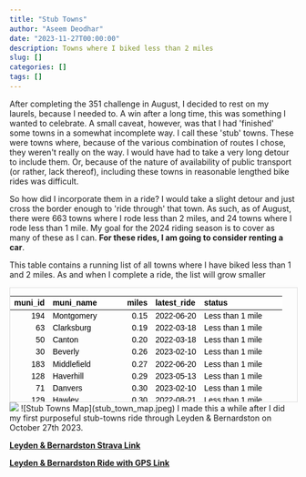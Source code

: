 ```yaml
---
title: "Stub Towns"
author: "Aseem Deodhar"
date: "2023-11-27T00:00:00"
description: Towns where I biked less than 2 miles
slug: []
categories: []
tags: []
---
```

<script src="{{< blogdown/postref >}}index_files/kePrint/kePrint.js"></script>
<link href="{{< blogdown/postref >}}index_files/lightable/lightable.css" rel="stylesheet" />



After completing the 351 challenge in August, I decided to rest on my laurels, because I needed to. A win after a long time, this was something I wanted to celebrate. A small caveat, however, was that I had 'finished' some towns in a somewhat incomplete way. I call these 'stub' towns. These were towns where, because of the various combination of routes I chose, they weren't really on the way. I would have had to take a very long detour to include them. Or, because of the nature of availability of public transport (or rather, lack thereof), including these towns in reasonable lengthed bike rides was difficult.

So how did I incorporate them in a ride? I would take a slight detour and just cross the border enough to 'ride through' that town. As such, as of August, there were 663 towns where I rode less than 2 miles, and 24 towns where I rode less than 1 mile. My goal for the 2024 riding season is to cover as many of these as I can. **For these rides, I am going to consider renting a car**.


This table contains a running list of all towns where I have biked less than 1 and 2 miles. As and when I complete a ride, the list will grow smaller
<div style="border: 1px solid #ddd; padding: 0px; overflow-y: scroll; height:200px; overflow-x: scroll; width:100%; "><table class=" lightable-paper" style='color: black; font-family: "Arial Narrow", arial, helvetica, sans-serif; margin-left: auto; margin-right: auto;'>
 <thead>
  <tr>
   <th style="text-align:right;position: sticky; top:0; background-color: #FFFFFF;"> muni_id </th>
   <th style="text-align:left;position: sticky; top:0; background-color: #FFFFFF;"> muni_name </th>
   <th style="text-align:right;position: sticky; top:0; background-color: #FFFFFF;"> miles </th>
   <th style="text-align:left;position: sticky; top:0; background-color: #FFFFFF;"> latest_ride </th>
   <th style="text-align:left;position: sticky; top:0; background-color: #FFFFFF;"> status </th>
  </tr>
 </thead>
<tbody>
  <tr>
   <td style="text-align:right;"> 194 </td>
   <td style="text-align:left;"> Montgomery </td>
   <td style="text-align:right;"> 0.15 </td>
   <td style="text-align:left;"> 2022-06-20 </td>
   <td style="text-align:left;"> Less than 1 mile </td>
  </tr>
  <tr>
   <td style="text-align:right;"> 63 </td>
   <td style="text-align:left;"> Clarksburg </td>
   <td style="text-align:right;"> 0.19 </td>
   <td style="text-align:left;"> 2022-03-18 </td>
   <td style="text-align:left;"> Less than 1 mile </td>
  </tr>
  <tr>
   <td style="text-align:right;"> 50 </td>
   <td style="text-align:left;"> Canton </td>
   <td style="text-align:right;"> 0.20 </td>
   <td style="text-align:left;"> 2022-03-18 </td>
   <td style="text-align:left;"> Less than 1 mile </td>
  </tr>
  <tr>
   <td style="text-align:right;"> 30 </td>
   <td style="text-align:left;"> Beverly </td>
   <td style="text-align:right;"> 0.26 </td>
   <td style="text-align:left;"> 2023-02-10 </td>
   <td style="text-align:left;"> Less than 1 mile </td>
  </tr>
  <tr>
   <td style="text-align:right;"> 183 </td>
   <td style="text-align:left;"> Middlefield </td>
   <td style="text-align:right;"> 0.27 </td>
   <td style="text-align:left;"> 2022-06-20 </td>
   <td style="text-align:left;"> Less than 1 mile </td>
  </tr>
  <tr>
   <td style="text-align:right;"> 128 </td>
   <td style="text-align:left;"> Haverhill </td>
   <td style="text-align:right;"> 0.29 </td>
   <td style="text-align:left;"> 2023-05-13 </td>
   <td style="text-align:left;"> Less than 1 mile </td>
  </tr>
  <tr>
   <td style="text-align:right;"> 71 </td>
   <td style="text-align:left;"> Danvers </td>
   <td style="text-align:right;"> 0.30 </td>
   <td style="text-align:left;"> 2023-02-10 </td>
   <td style="text-align:left;"> Less than 1 mile </td>
  </tr>
  <tr>
   <td style="text-align:right;"> 129 </td>
   <td style="text-align:left;"> Hawley </td>
   <td style="text-align:right;"> 0.30 </td>
   <td style="text-align:left;"> 2022-08-21 </td>
   <td style="text-align:left;"> Less than 1 mile </td>
  </tr>
  <tr>
   <td style="text-align:right;"> 6 </td>
   <td style="text-align:left;"> Alford </td>
   <td style="text-align:right;"> 0.33 </td>
   <td style="text-align:left;"> 2022-09-11 </td>
   <td style="text-align:left;"> Less than 1 mile </td>
  </tr>
  <tr>
   <td style="text-align:right;"> 54 </td>
   <td style="text-align:left;"> Charlton </td>
   <td style="text-align:right;"> 0.33 </td>
   <td style="text-align:left;"> 2023-08-14 </td>
   <td style="text-align:left;"> Less than 1 mile </td>
  </tr>
  <tr>
   <td style="text-align:right;"> 313 </td>
   <td style="text-align:left;"> Washington </td>
   <td style="text-align:right;"> 0.41 </td>
   <td style="text-align:left;"> 2023-06-02 </td>
   <td style="text-align:left;"> Less than 1 mile </td>
  </tr>
  <tr>
   <td style="text-align:right;"> 193 </td>
   <td style="text-align:left;"> Monterey </td>
   <td style="text-align:right;"> 0.46 </td>
   <td style="text-align:left;"> 2023-08-28 </td>
   <td style="text-align:left;"> Less than 1 mile </td>
  </tr>
  <tr>
   <td style="text-align:right;"> 161 </td>
   <td style="text-align:left;"> Ludlow </td>
   <td style="text-align:right;"> 0.47 </td>
   <td style="text-align:left;"> 2023-07-20 </td>
   <td style="text-align:left;"> Less than 1 mile </td>
  </tr>
  <tr>
   <td style="text-align:right;"> 323 </td>
   <td style="text-align:left;"> West Brookfield </td>
   <td style="text-align:right;"> 0.55 </td>
   <td style="text-align:left;"> 2022-11-05 </td>
   <td style="text-align:left;"> Less than 1 mile </td>
  </tr>
  <tr>
   <td style="text-align:right;"> 294 </td>
   <td style="text-align:left;"> Templeton </td>
   <td style="text-align:right;"> 0.64 </td>
   <td style="text-align:left;"> 2022-03-18 </td>
   <td style="text-align:left;"> Less than 1 mile </td>
  </tr>
  <tr>
   <td style="text-align:right;"> 339 </td>
   <td style="text-align:left;"> Wilbraham </td>
   <td style="text-align:right;"> 0.79 </td>
   <td style="text-align:left;"> 2023-07-20 </td>
   <td style="text-align:left;"> Less than 1 mile </td>
  </tr>
  <tr>
   <td style="text-align:right;"> 195 </td>
   <td style="text-align:left;"> Mount Washington </td>
   <td style="text-align:right;"> 0.82 </td>
   <td style="text-align:left;"> 2022-09-11 </td>
   <td style="text-align:left;"> Less than 1 mile </td>
  </tr>
  <tr>
   <td style="text-align:right;"> 15 </td>
   <td style="text-align:left;"> Athol </td>
   <td style="text-align:right;"> 0.85 </td>
   <td style="text-align:left;"> 2022-03-18 </td>
   <td style="text-align:left;"> Less than 1 mile </td>
  </tr>
  <tr>
   <td style="text-align:right;"> 48 </td>
   <td style="text-align:left;"> Burlington </td>
   <td style="text-align:right;"> 0.85 </td>
   <td style="text-align:left;"> 2022-05-14 </td>
   <td style="text-align:left;"> Less than 1 mile </td>
  </tr>
  <tr>
   <td style="text-align:right;"> 140 </td>
   <td style="text-align:left;"> Hubbardston </td>
   <td style="text-align:right;"> 0.87 </td>
   <td style="text-align:left;"> 2022-05-29 </td>
   <td style="text-align:left;"> Less than 1 mile </td>
  </tr>
  <tr>
   <td style="text-align:right;"> 178 </td>
   <td style="text-align:left;"> Melrose </td>
   <td style="text-align:right;"> 0.88 </td>
   <td style="text-align:left;"> 2022-03-18 </td>
   <td style="text-align:left;"> Less than 1 mile </td>
  </tr>
  <tr>
   <td style="text-align:right;"> 135 </td>
   <td style="text-align:left;"> Holland </td>
   <td style="text-align:right;"> 0.98 </td>
   <td style="text-align:left;"> 2023-07-20 </td>
   <td style="text-align:left;"> Less than 1 mile </td>
  </tr>
  <tr>
   <td style="text-align:right;"> 3 </td>
   <td style="text-align:left;"> Acushnet </td>
   <td style="text-align:right;"> 1.04 </td>
   <td style="text-align:left;"> 2023-07-15 </td>
   <td style="text-align:left;"> Between 1 to 2 miles </td>
  </tr>
  <tr>
   <td style="text-align:right;"> 57 </td>
   <td style="text-align:left;"> Chelsea </td>
   <td style="text-align:right;"> 1.06 </td>
   <td style="text-align:left;"> 2022-03-18 </td>
   <td style="text-align:left;"> Between 1 to 2 miles </td>
  </tr>
  <tr>
   <td style="text-align:right;"> 84 </td>
   <td style="text-align:left;"> East Brookfield </td>
   <td style="text-align:right;"> 1.08 </td>
   <td style="text-align:left;"> 2022-11-05 </td>
   <td style="text-align:left;"> Between 1 to 2 miles </td>
  </tr>
  <tr>
   <td style="text-align:right;"> 179 </td>
   <td style="text-align:left;"> Mendon </td>
   <td style="text-align:right;"> 1.08 </td>
   <td style="text-align:left;"> 2023-04-22 </td>
   <td style="text-align:left;"> Between 1 to 2 miles </td>
  </tr>
  <tr>
   <td style="text-align:right;"> 335 </td>
   <td style="text-align:left;"> Westwood </td>
   <td style="text-align:right;"> 1.09 </td>
   <td style="text-align:left;"> 2022-11-19 </td>
   <td style="text-align:left;"> Between 1 to 2 miles </td>
  </tr>
  <tr>
   <td style="text-align:right;"> 211 </td>
   <td style="text-align:left;"> North Attleborough </td>
   <td style="text-align:right;"> 1.11 </td>
   <td style="text-align:left;"> 2023-07-15 </td>
   <td style="text-align:left;"> Between 1 to 2 miles </td>
  </tr>
  <tr>
   <td style="text-align:right;"> 254 </td>
   <td style="text-align:left;"> Rowley </td>
   <td style="text-align:right;"> 1.14 </td>
   <td style="text-align:left;"> 2022-03-18 </td>
   <td style="text-align:left;"> Between 1 to 2 miles </td>
  </tr>
  <tr>
   <td style="text-align:right;"> 227 </td>
   <td style="text-align:left;"> Palmer </td>
   <td style="text-align:right;"> 1.15 </td>
   <td style="text-align:left;"> 2022-11-05 </td>
   <td style="text-align:left;"> Between 1 to 2 miles </td>
  </tr>
  <tr>
   <td style="text-align:right;"> 124 </td>
   <td style="text-align:left;"> Hardwick </td>
   <td style="text-align:right;"> 1.17 </td>
   <td style="text-align:left;"> 2022-11-05 </td>
   <td style="text-align:left;"> Between 1 to 2 miles </td>
  </tr>
  <tr>
   <td style="text-align:right;"> 73 </td>
   <td style="text-align:left;"> Dedham </td>
   <td style="text-align:right;"> 1.19 </td>
   <td style="text-align:left;"> 2022-11-19 </td>
   <td style="text-align:left;"> Between 1 to 2 miles </td>
  </tr>
  <tr>
   <td style="text-align:right;"> 82 </td>
   <td style="text-align:left;"> Duxbury </td>
   <td style="text-align:right;"> 1.19 </td>
   <td style="text-align:left;"> 2023-02-06 </td>
   <td style="text-align:left;"> Between 1 to 2 miles </td>
  </tr>
  <tr>
   <td style="text-align:right;"> 121 </td>
   <td style="text-align:left;"> Hancock </td>
   <td style="text-align:right;"> 1.24 </td>
   <td style="text-align:left;"> 2022-09-11 </td>
   <td style="text-align:left;"> Between 1 to 2 miles </td>
  </tr>
  <tr>
   <td style="text-align:right;"> 238 </td>
   <td style="text-align:left;"> Plainville </td>
   <td style="text-align:right;"> 1.26 </td>
   <td style="text-align:left;"> 2023-07-15 </td>
   <td style="text-align:left;"> Between 1 to 2 miles </td>
  </tr>
  <tr>
   <td style="text-align:right;"> 268 </td>
   <td style="text-align:left;"> Shelburne </td>
   <td style="text-align:right;"> 1.26 </td>
   <td style="text-align:left;"> 2022-08-21 </td>
   <td style="text-align:left;"> Between 1 to 2 miles </td>
  </tr>
  <tr>
   <td style="text-align:right;"> 290 </td>
   <td style="text-align:left;"> Sutton </td>
   <td style="text-align:right;"> 1.26 </td>
   <td style="text-align:left;"> 2023-04-22 </td>
   <td style="text-align:left;"> Between 1 to 2 miles </td>
  </tr>
  <tr>
   <td style="text-align:right;"> 159 </td>
   <td style="text-align:left;"> Longmeadow </td>
   <td style="text-align:right;"> 1.35 </td>
   <td style="text-align:left;"> 2023-07-20 </td>
   <td style="text-align:left;"> Between 1 to 2 miles </td>
  </tr>
  <tr>
   <td style="text-align:right;"> 328 </td>
   <td style="text-align:left;"> Westborough </td>
   <td style="text-align:right;"> 1.37 </td>
   <td style="text-align:left;"> 2023-03-26 </td>
   <td style="text-align:left;"> Between 1 to 2 miles </td>
  </tr>
  <tr>
   <td style="text-align:right;"> 101 </td>
   <td style="text-align:left;"> Franklin </td>
   <td style="text-align:right;"> 1.38 </td>
   <td style="text-align:left;"> 2023-07-20 </td>
   <td style="text-align:left;"> Between 1 to 2 miles </td>
  </tr>
  <tr>
   <td style="text-align:right;"> 1 </td>
   <td style="text-align:left;"> Abington </td>
   <td style="text-align:right;"> 1.42 </td>
   <td style="text-align:left;"> 2023-02-06 </td>
   <td style="text-align:left;"> Between 1 to 2 miles </td>
  </tr>
  <tr>
   <td style="text-align:right;"> 264 </td>
   <td style="text-align:left;"> Scituate </td>
   <td style="text-align:right;"> 1.43 </td>
   <td style="text-align:left;"> 2023-02-06 </td>
   <td style="text-align:left;"> Between 1 to 2 miles </td>
  </tr>
  <tr>
   <td style="text-align:right;"> 219 </td>
   <td style="text-align:left;"> Norwell </td>
   <td style="text-align:right;"> 1.48 </td>
   <td style="text-align:left;"> 2023-02-06 </td>
   <td style="text-align:left;"> Between 1 to 2 miles </td>
  </tr>
  <tr>
   <td style="text-align:right;"> 317 </td>
   <td style="text-align:left;"> Wellesley </td>
   <td style="text-align:right;"> 1.48 </td>
   <td style="text-align:left;"> 2022-03-18 </td>
   <td style="text-align:left;"> Between 1 to 2 miles </td>
  </tr>
  <tr>
   <td style="text-align:right;"> 138 </td>
   <td style="text-align:left;"> Hopedale </td>
   <td style="text-align:right;"> 1.54 </td>
   <td style="text-align:left;"> 2023-04-22 </td>
   <td style="text-align:left;"> Between 1 to 2 miles </td>
  </tr>
  <tr>
   <td style="text-align:right;"> 244 </td>
   <td style="text-align:left;"> Randolph </td>
   <td style="text-align:right;"> 1.57 </td>
   <td style="text-align:left;"> 2022-11-19 </td>
   <td style="text-align:left;"> Between 1 to 2 miles </td>
  </tr>
  <tr>
   <td style="text-align:right;"> 226 </td>
   <td style="text-align:left;"> Oxford </td>
   <td style="text-align:right;"> 1.58 </td>
   <td style="text-align:left;"> 2023-08-14 </td>
   <td style="text-align:left;"> Between 1 to 2 miles </td>
  </tr>
  <tr>
   <td style="text-align:right;"> 188 </td>
   <td style="text-align:left;"> Millville </td>
   <td style="text-align:right;"> 1.60 </td>
   <td style="text-align:left;"> 2023-07-20 </td>
   <td style="text-align:left;"> Between 1 to 2 miles </td>
  </tr>
  <tr>
   <td style="text-align:right;"> 61 </td>
   <td style="text-align:left;"> Chicopee </td>
   <td style="text-align:right;"> 1.61 </td>
   <td style="text-align:left;"> 2023-07-20 </td>
   <td style="text-align:left;"> Between 1 to 2 miles </td>
  </tr>
  <tr>
   <td style="text-align:right;"> 301 </td>
   <td style="text-align:left;"> Tyngsborough </td>
   <td style="text-align:right;"> 1.70 </td>
   <td style="text-align:left;"> 2022-03-27 </td>
   <td style="text-align:left;"> Between 1 to 2 miles </td>
  </tr>
  <tr>
   <td style="text-align:right;"> 9 </td>
   <td style="text-align:left;"> Andover </td>
   <td style="text-align:right;"> 1.72 </td>
   <td style="text-align:left;"> 2023-05-13 </td>
   <td style="text-align:left;"> Between 1 to 2 miles </td>
  </tr>
  <tr>
   <td style="text-align:right;"> 276 </td>
   <td style="text-align:left;"> Southampton </td>
   <td style="text-align:right;"> 1.72 </td>
   <td style="text-align:left;"> 2022-06-20 </td>
   <td style="text-align:left;"> Between 1 to 2 miles </td>
  </tr>
  <tr>
   <td style="text-align:right;"> 198 </td>
   <td style="text-align:left;"> Natick </td>
   <td style="text-align:right;"> 1.74 </td>
   <td style="text-align:left;"> 2022-03-18 </td>
   <td style="text-align:left;"> Between 1 to 2 miles </td>
  </tr>
  <tr>
   <td style="text-align:right;"> 18 </td>
   <td style="text-align:left;"> Avon </td>
   <td style="text-align:right;"> 1.77 </td>
   <td style="text-align:left;"> 2022-11-19 </td>
   <td style="text-align:left;"> Between 1 to 2 miles </td>
  </tr>
  <tr>
   <td style="text-align:right;"> 147 </td>
   <td style="text-align:left;"> Lancaster </td>
   <td style="text-align:right;"> 1.78 </td>
   <td style="text-align:left;"> 2022-03-31 </td>
   <td style="text-align:left;"> Between 1 to 2 miles </td>
  </tr>
  <tr>
   <td style="text-align:right;"> 251 </td>
   <td style="text-align:left;"> Rockland </td>
   <td style="text-align:right;"> 1.80 </td>
   <td style="text-align:left;"> 2023-02-06 </td>
   <td style="text-align:left;"> Between 1 to 2 miles </td>
  </tr>
  <tr>
   <td style="text-align:right;"> 295 </td>
   <td style="text-align:left;"> Tewksbury </td>
   <td style="text-align:right;"> 1.84 </td>
   <td style="text-align:left;"> 2022-05-14 </td>
   <td style="text-align:left;"> Between 1 to 2 miles </td>
  </tr>
  <tr>
   <td style="text-align:right;"> 123 </td>
   <td style="text-align:left;"> Hanson </td>
   <td style="text-align:right;"> 1.95 </td>
   <td style="text-align:left;"> 2023-07-05 </td>
   <td style="text-align:left;"> Between 1 to 2 miles </td>
  </tr>
  <tr>
   <td style="text-align:right;"> 237 </td>
   <td style="text-align:left;"> Plainfield </td>
   <td style="text-align:right;"> 1.95 </td>
   <td style="text-align:left;"> 2023-06-02 </td>
   <td style="text-align:left;"> Between 1 to 2 miles </td>
  </tr>
  <tr>
   <td style="text-align:right;"> 344 </td>
   <td style="text-align:left;"> Winchester </td>
   <td style="text-align:right;"> 1.95 </td>
   <td style="text-align:left;"> 2022-05-14 </td>
   <td style="text-align:left;"> Between 1 to 2 miles </td>
  </tr>
  <tr>
   <td style="text-align:right;"> 11 </td>
   <td style="text-align:left;"> Ashburnham </td>
   <td style="text-align:right;"> 1.98 </td>
   <td style="text-align:left;"> 2022-03-18 </td>
   <td style="text-align:left;"> Between 1 to 2 miles </td>
  </tr>
  <tr>
   <td style="text-align:right;"> 190 </td>
   <td style="text-align:left;"> Monroe </td>
   <td style="text-align:right;"> 1.99 </td>
   <td style="text-align:left;"> 2022-08-21 </td>
   <td style="text-align:left;"> Between 1 to 2 miles </td>
  </tr>
</tbody>
</table></div>

<img src="{{< blogdown/postref >}}index_files/figure-html/unnamed-chunk-2-1.png" width="672" />
![Stub Towns Map](stub_town_map.jpeg)
I made this a while after I did my first purposeful stub-towns ride through Leyden & Bernardston on October 27th 2023.

[**Leyden & Bernardston Strava Link**](https://www.strava.com/activities/10114491130)

[**Leyden & Bernardston Ride with GPS Link**](https://ridewithgps.com/routes/44843656)

